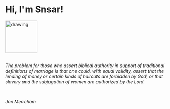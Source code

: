 <h1>Hi, I'm Snsar!</h1> <img src="https://acegif.com/wp-content/uploads/2021/4fh5wi/pepefrg-21.gif" alt="drawing"  height = "100"/> <br> <br> <p><i>The problem for those who assert biblical authority in support of traditional definitions of marriage is that one could, with equal validity, assert that the lending of money or certain kinds of haircuts are forbidden by God, or that slavery and the subjugation of women are authorized by the Lord.</i></p> <br> <p><i>Jon Meacham</i></p>